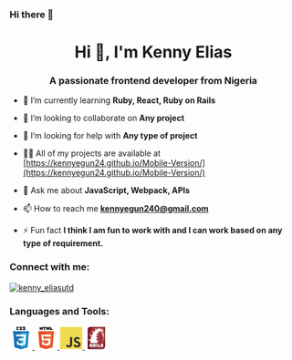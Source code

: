 ### Hi there 👋

<!--
**kennyegun24/kennyegun24** is a ✨ _special_ ✨ repository because its `README.md` (this file) appears on your GitHub profile.

- 🔭 I’m currently learning with ... Microverse

-->
<h1 align="center">Hi 👋, I'm Kenny Elias</h1>
<h3 align="center">A passionate frontend developer from Nigeria</h3>

- 🌱 I’m currently learning **Ruby, React, Ruby on Rails**

- 👯 I’m looking to collaborate on **Any project**

- 🤝 I’m looking for help with **Any type of project**

- 👨‍💻 All of my projects are available at [https://kennyegun24.github.io/Mobile-Version/](https://kennyegun24.github.io/Mobile-Version/)

- 💬 Ask me about **JavaScript, Webpack, APIs**

- 📫 How to reach me **kennyegun240@gmail.com**

- ⚡ Fun fact **I think I am fun to work with and I can work based on any type of requirement.**

<h3 align="left">Connect with me:</h3>
<p align="left">
<a href="https://twitter.com/kenny_eliasutd" target="blank"><img align="center" src="https://raw.githubusercontent.com/rahuldkjain/github-profile-readme-generator/master/src/images/icons/Social/twitter.svg" alt="kenny_eliasutd" height="30" width="40" /></a>
</p>

<h3 align="left">Languages and Tools:</h3>
<p align="left"> <a href="https://www.w3schools.com/css/" target="_blank" rel="noreferrer"> <img src="https://raw.githubusercontent.com/devicons/devicon/master/icons/css3/css3-original-wordmark.svg" alt="css3" width="40" height="40"/> </a> <a href="https://www.w3.org/html/" target="_blank" rel="noreferrer"> <img src="https://raw.githubusercontent.com/devicons/devicon/master/icons/html5/html5-original-wordmark.svg" alt="html5" width="40" height="40"/> </a> <a href="https://developer.mozilla.org/en-US/docs/Web/JavaScript" target="_blank" rel="noreferrer"> <img src="https://raw.githubusercontent.com/devicons/devicon/master/icons/javascript/javascript-original.svg" alt="javascript" width="40" height="40"/> </a> <a href="https://rubyonrails.org" target="_blank" rel="noreferrer"> <img src="https://raw.githubusercontent.com/devicons/devicon/master/icons/rails/rails-original-wordmark.svg" alt="rails" width="40" height="40"/> </a> </p>

